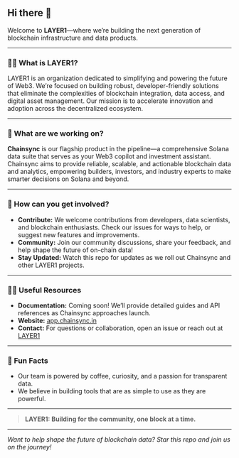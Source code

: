 ## Hi there 👋

Welcome to **LAYER1**—where we’re building the next generation of blockchain infrastructure and data products.

---

### 🙋‍♂️ What is LAYER1?

LAYER1 is an organization dedicated to simplifying and powering the future of Web3. We’re focused on building robust, developer-friendly solutions that eliminate the complexities of blockchain integration, data access, and digital asset management. Our mission is to accelerate innovation and adoption across the decentralized ecosystem.

---

### 🚧 What are we working on?

**Chainsync** is our flagship product in the pipeline—a comprehensive Solana data suite that serves as your Web3 copilot and investment assistant. Chainsync aims to provide reliable, scalable, and actionable blockchain data and analytics, empowering builders, investors, and industry experts to make smarter decisions on Solana and beyond.

---

### 🌈 How can you get involved?

- **Contribute:** We welcome contributions from developers, data scientists, and blockchain enthusiasts. Check our issues for ways to help, or suggest new features and improvements.
- **Community:** Join our community discussions, share your feedback, and help shape the future of on-chain data!
- **Stay Updated:** Watch this repo for updates as we roll out Chainsync and other LAYER1 projects.

---

### 👩‍💻 Useful Resources

- **Documentation:** Coming soon! We’ll provide detailed guides and API references as Chainsync approaches launch.
- **Website:** [app.chainsync.in](https://app.chainsync.in)
- **Contact:** For questions or collaboration, open an issue or reach out at [LAYER1](layer1hq@gmail.com)

---

### 🍿 Fun Facts

- Our team is powered by coffee, curiosity, and a passion for transparent data.
- We believe in building tools that are as simple to use as they are powerful.

---

> **LAYER1: Building for the community, one block at a time.**

---

*Want to help shape the future of blockchain data? Star this repo and join us on the journey!*
